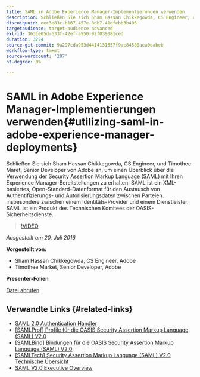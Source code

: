 ```yaml
---
title: SAML in Adobe Experience Manager-Implementierungen verwenden
description: Schließen Sie sich Sham Hassan Chikkegowda, CS Engineer, und Timothee Maret, Senior Developer von Adobe an, um einen Überblick über die Verwendung der Security Assertion Markup Language (SAML) mit Ihren Experience Manager-Bereitstellungen zu erhalten. SAML ist ein XML-basiertes, Open-Standard-Datenformat für den Austausch von Authentifizierungs- und Autorisierungsdaten zwischen Parteien, insbesondere zwischen einem Identitäts-Provider und einem Dienstleister.  SAML ist ein Produkt des Technischen Komitees der OASIS-Sicherheitsdienste.
discoiquuid: eec3e83c-b167-457e-8db7-41dfebb3b406
targetaudience: target-audience advanced
exl-id: 3631e05d-633f-42ef-a950-92f039081ced
duration: 3224
source-git-commit: 9a297cda953d4414131657f9ac84580aea0eabeb
workflow-type: tm+mt
source-wordcount: '207'
ht-degree: 0%

---
```


# SAML in Adobe Experience Manager-Implementierungen verwenden{#utilizing-saml-in-adobe-experience-manager-deployments}

Schließen Sie sich Sham Hassan Chikkegowda, CS Engineer, und Timothee Maret, Senior Developer von Adobe an, um einen Überblick über die Verwendung der Security Assertion Markup Language (SAML) mit Ihren Experience Manager-Bereitstellungen zu erhalten. SAML ist ein XML-basiertes, Open-Standard-Datenformat für den Austausch von Authentifizierungs- und Autorisierungsdaten zwischen Parteien, insbesondere zwischen einem Identitäts-Provider und einem Dienstleister.  SAML ist ein Produkt des Technischen Komitees der OASIS-Sicherheitsdienste.

>[!VIDEO](https://video.tv.adobe.com/v/19299/?quality=9)

*Ausgestellt am 20. Juli 2016*

**Vorgestellt von:**

* Sham Hassan Chikkegowda, CS Engineer, Adobe
* Timothee Market, Senior Developer, Adobe

**Presenter-Folien**

[Datei abrufen](assets/aem-gems-072016-saml.pdf)

## Verwandte Links {#related-links}

* [SAML 2.0 Authentication Handler](https://docs.adobe.com/docs/en/aem/6-2/administer/security/saml-2-0-authenticationhandler.html)
* [[SAMLProf] Profile für die OASIS Security Assertion Markup Language (SAML) V2.0](https://docs.oasis-open.org/security/saml/v2.0/saml-profiles-2.0-os.pdf)
* [[SAMLBind] Bindungen für die OASIS Security Assertion Markup Language (SAML) V2.0](https://docs.oasis-open.org/security/saml/v2.0/saml-bindings-2.0-os.pdf)
* [[SAMLTech] Security Assertion Markup Language (SAML) V2.0 Technische Übersicht](https://www.oasis-open.org/committees/download.php/27819/sstc-saml-tech-overview-2.0-cd-02.pdf)
* [SAML V2.0 Executive Overview](https://www.oasis-open.org/committees/download.php/13525/sstc-saml-exec-overview-2.0-cd-01-2col.pdf)
